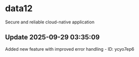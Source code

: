 # data12
Secure and reliable cloud-native application

## Update 2025-09-29 03:35:09
Added new feature with improved error handling - ID: ycyo7ep6

